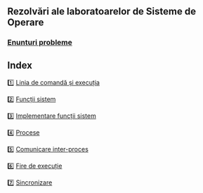 ## Rezolvări ale laboratoarelor de Sisteme de Operare

### [Enunturi probleme](https://os.cs.unibuc.ro/)

## Index
:one: [Linia de comandă și execuția](https://github.com/IoanaTC/Lab_Sisteme-de-operare/tree/main/Lab1)

:two: [Funcții sistem](https://github.com/IoanaTC/Lab_Sisteme-de-operare/tree/main/Lab2)

:three: [Implementare funcții sistem](https://github.com/IoanaTC/Lab_Sisteme-de-operare/tree/main/Lab3)

:four: [Procese](https://github.com/IoanaTC/Lab_Sisteme-de-operare/tree/main/Lab4)

:five: [Comunicare inter-proces](https://github.com/IoanaTC/Lab_Sisteme-de-operare/tree/main/Lab5)

:six: [Fire de execuție](https://github.com/IoanaTC/Lab_Sisteme-de-operare/tree/main/Lab6)

:seven: [Sincronizare](https://github.com/IoanaTC/Lab_Sisteme-de-operare/tree/main/Lab7)
